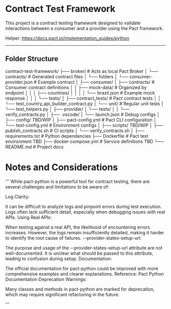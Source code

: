 # Contract Test Framework

This project is a contract testing framework designed to validate interactions between a consumer and a provider using the Pact framework.

Helper: https://docs.pact.io/implementation_guides/python

---

## Folder Structure
contract-test-framework/
├── broker/                          # Acts as local Pact Broker
│   └── contracts/                   # Generated contract files
│       └── folders
│            └── consumer-provider.json   # Example contract
│
├── consumer/
│   ├── contracts/                   # Consumer contract definitions
│   │   ├── mock-data/               # Organized by endpoint
│   │   │   ├── countries/
│   │   │   │   └── brazil.json      # Example mock response
│   │
│   └── tests/
│       ├── contract_tests/          # Pact contract tests
│       │   └── test_country_api_builder_contract.py
│       └── unit/                    # Regular unit tests
│           └── test_helpers.py
│
├── provider/
│   └── tests/
│       │   └── verify_contracts.py
│
├── .vscode/
│   └── launch.json                  # Debug configs
│
├── config/ TBD/WIP
│   ├── pact-config.yml              # Pact CLI configuration
│   └── test-config.yml              # Environment configs
│
├── scripts/ TBD/WIP
│   ├── publish_contracts.sh         # CI scripts
│   └── verify_contracts.sh
│
├── requirements.txt                 # Python dependencies
├── Dockerfile                       # Pact test environment TBD
├── docker-compose.yml               # Service definitions TBD
└── README.md                        # Project docs

# Notes and Considerations
'''
While pact-python is a powerful tool for contract testing, there are several challenges and limitations to be aware of:

Log Clarity:

It can be difficult to analyze logs and pinpoint errors during test execution.
Logs often lack sufficient detail, especially when debugging issues with real APIs.
Using Real APIs:

When testing against a real API, the likelihood of encountering errors increases.
However, the logs remain insufficiently detailed, making it harder to identify the root cause of failures.
--provider-states-setup-url:

The purpose and usage of the --provider-states-setup-url attribute are not well-documented.
It is unclear what should be passed to this attribute, leading to confusion during setup.
Documentation:

The official documentation for pact-python could be improved with more comprehensive examples and clearer explanations.
Reference: Pact Python Documentation
Deprecation Warnings:

Many classes and methods in pact-python are marked for deprecation, which may require significant refactoring in the future.

'''

